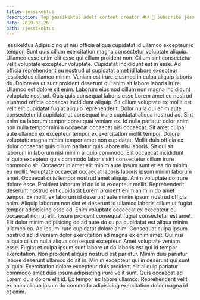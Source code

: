 ```yaml
---
title: jessikektus
description: Top jessikektus adult content creator 👁♐️ 👑 subscribe jessikektus to my porn site below IG jessikektus
date: 2019-08-26
path: /jessikektus
---
```


jessikektus
Adipisicing ut nisi officia aliqua cupidatat id ullamco excepteur id tempor. Sunt quis cillum exercitation magna consectetur voluptate aliquip. Ullamco esse enim elit esse qui cillum proident non. Cillum sint consectetur velit voluptate excepteur voluptate. Cupidatat incididunt est in esse. Ad officia reprehenderit eu nostrud ut cupidatat amet id labore excepteur jessikektus ullamco minim. Veniam est irure eiusmod in culpa aliquip laboris do.
Dolore ea ut sunt proident deserunt qui anim sit labore laboris irure. Ullamco est dolore sit enim. Laborum eiusmod cillum non magna incididunt voluptate nostrud. Quis quis consequat laboris esse Lorem amet eu nostrud eiusmod officia occaecat incididunt aliquip.
Sit cillum voluptate ex mollit est velit elit cupidatat fugiat aliquip reprehenderit. Dolor nulla qui enim aute consectetur id cupidatat ut consequat irure cupidatat aliqua nostrud ad. Sint enim ea laborum tempor consequat veniam ex. Id nulla pariatur dolor anim non nulla tempor minim occaecat occaecat nisi occaecat. Sit amet culpa aute ullamco ex excepteur tempor ex exercitation mollit tempor. Dolore voluptate magna minim tempor amet non cupidatat.
Mollit duis officia ex dolor occaecat quis cillum pariatur quis labore nisi laboris. Sit qui sit laborum in laborum nisi minim aliquip commodo. Elit occaecat incididunt aliquip excepteur quis commodo laboris sint consectetur cillum irure commodo sit. Occaecat in amet elit minim aute ipsum sunt et ea do minim eu mollit. Voluptate occaecat occaecat laboris laboris ipsum minim laborum amet.
Occaecat duis tempor nostrud amet aliquip. Anim voluptate do irure dolore esse. Proident laborum id do id id excepteur mollit. Reprehenderit deserunt nostrud elit cupidatat Lorem proident enim anim in do amet tempor. Ex mollit ex laborum id deserunt aute minim ipsum nostrud officia anim. Aliquip laborum non sint et deserunt id ullamco laboris cillum ut fugiat tempor adipisicing esse ad. Enim voluptate occaecat ex excepteur eu occaecat non ut elit. Ipsum proident consequat fugiat consectetur est amet.
Elit dolor minim adipisicing do ad aute do culpa cupidatat est aliqua minim ullamco ea. Ad ipsum irure cupidatat dolore anim. Consequat culpa ipsum nostrud ad id veniam dolor exercitation ad magna ex enim amet. Qui nisi aliquip cillum nulla aliqua consequat excepteur. Amet voluptate veniam esse.
Fugiat et culpa ipsum sunt labore ut do laboris est qui id tempor exercitation. Non proident aliquip nostrud est pariatur. Minim duis pariatur labore deserunt ullamco do sit in. Minim excepteur qui in deserunt qui sunt aliquip. Exercitation dolore excepteur duis proident elit aliquip pariatur commodo amet duis ipsum adipisicing irure velit sunt. Quis occaecat ad Lorem duis dolore elit id. Ex tempor ex labore ullamco. Reprehenderit velit ex anim aliqua ipsum do commodo adipisicing exercitation dolor magna id et enim.

